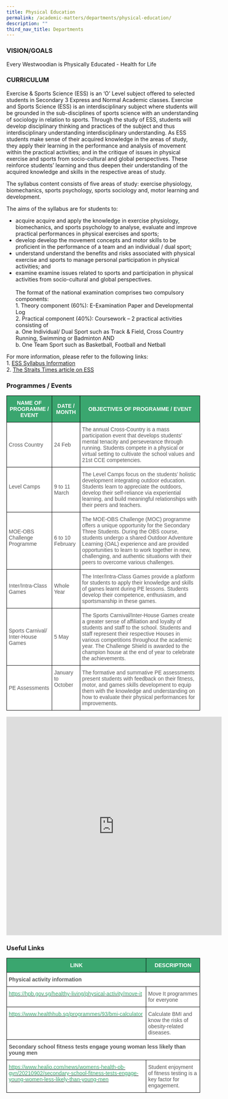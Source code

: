 ```yaml
---
title: Physical Education
permalink: /academic-matters/departments/physical-education/
description: ""
third_nav_title: Departments
---
```

### VISION/GOALS

Every Westwoodian is Physically Educated - Health for Life

### CURRICULUM

Exercise &amp; Sports Science (ESS) is an ‘O’ Level subject offered to selected students in Secondary 3 Express and Normal Academic classes. Exercise and Sports Science (ESS) is an interdisciplinary subject where students will be grounded in the sub-disciplines of sports science with an understanding of sociology in relation to sports. Through the study of ESS, students will develop disciplinary thinking and practices of the subject and thus interdisciplinary understanding interdisciplinary understanding. As ESS students make sense of their acquired knowledge in the areas of study, they apply their learning in the performance and analysis of movement within the practical activities; and in the critique of issues in physical exercise and sports from socio-cultural and global perspectives. These reinforce students’ learning and thus deepen their understanding of the acquired knowledge and skills in the respective areas of study.&nbsp;

  

The syllabus content consists of five areas of study: exercise physiology, biomechanics, sports psychology, sports sociology and, motor learning and development.

  

The aims of the syllabus are for students to:&nbsp;

*   acquire acquire and apply the knowledge in exercise physiology, biomechanics, and sports psychology to analyse, evaluate and improve practical performances in physical exercises and sports;
*   develop develop the movement concepts and motor skills to be proficient in the performance of a team and an individual / dual sport;
*   understand understand the benefits and risks associated with physical exercise and sports to manage personal participation in physical activities; and
*   examine examine issues related to sports and participation in physical activities from socio-cultural and global perspectives.&nbsp; <br><br>The format of the national examination comprises two compulsory components: <br>1. Theory component (60%): E-Examination Paper and Developmental Log<br>2. Practical component (40%): Coursework – 2 practical activities consisting of<br>a. One Individual/ Dual Sport such as Track &amp; Field, Cross Country Running, Swimming or&nbsp;Badminton AND<br>b. One Team Sport such as Basketball, Football and Netball

For more information, please refer to the following links:<br>1. [ESS Syllabus Information](https://www.seab.gov.sg/docs/default-source/national-examinations/syllabus/olevel/2022syllabus/6081_y22_sy.pdf)<br>2. [The Straits Times article on ESS](https://www.straitstimes.com/singapore/exercise-and-sports-science-to-replace-pe-at-o-levels)

### Programmes / Events

<style type="text/css">
.tg  {border-collapse:collapse;border-spacing:0;}
.tg td{border-color:black;border-style:solid;border-width:1px;font-family:Arial, sans-serif;font-size:14px;
  overflow:hidden;padding:10px 5px;word-break:normal;}
.tg th{border-color:black;border-style:solid;border-width:1px;font-family:Arial, sans-serif;font-size:14px;
  font-weight:normal;overflow:hidden;padding:10px 5px;word-break:normal;}
.tg .tg-61iw{background-color:#FFF;color:#F00;text-align:left;vertical-align:top}
.tg .tg-k0s0{background-color:#3AA66F;color:#FFF;font-weight:bold;text-align:center;vertical-align:middle}
.tg .tg-mwz3{background-color:#FFF;color:#565656;text-align:left;vertical-align:middle}
.tg .tg-njgx{background-color:#FFF;color:#565656;text-align:left;vertical-align:top}
</style>
<table class="tg">
<thead>
  <tr>
    <th class="tg-k0s0"><span style="color:#FFF;background-color:#3AA66F">NAME OF PROGRAMME / EVENT</span></th>
    <th class="tg-k0s0"><span style="color:#FFF;background-color:#3AA66F">DATE / MONTH</span></th>
    <th class="tg-k0s0"><span style="color:#FFF;background-color:#3AA66F">OBJECTIVES OF PROGRAMME / EVENT</span></th>
  </tr>
</thead>
<tbody>
  
  <tr>
    <td class="tg-mwz3"><span style="color:#565656">Cross Country</span></td>
    <td class="tg-mwz3"><span style="color:#565656">24 Feb</span></td>
    <td class="tg-61iw"><span style="color:#565656">The annual Cross-Country is a mass participation event that develops students’ mental tenacity and perseverance through running.  Students compete in a physical or virtual setting to cultivate the school values and 21st CCE competencies.</span><br></td>
  </tr>
  <tr>
    <td class="tg-mwz3"><span style="color:#565656">Level Camps</span><br><br></td>
    <td class="tg-mwz3"><span style="color:#565656">9 to 11 March</span><br><span style="color:#565656"></span></td>
    <td class="tg-mwz3"><span style="color:#565656">The Level Camps focus on the students’ holistic development integrating outdoor education.  Students learn to appreciate the outdoors, develop their self-reliance via experiential learning, and build meaningful relationships with their peers and teachers.</span><br></td>
		<tr>
    <td class="tg-mwz3"><span style="color:#565656">MOE-OBS Challenge Programme</span><br><br></td>
    <td class="tg-mwz3"><span style="color:#565656">6 to 10 February</span><br><span style="color:#565656"></span></td>
    <td class="tg-mwz3"><span style="color:#565656">The MOE-OBS Challenge (MOC) programme offers a unique opportunity for the Secondary Three Students. During the OBS course, students undergo a shared Outdoor Adventure Learning (OAL) experience and are provided opportunities to learn to work together in new, challenging, and authentic situations with their peers to overcome various challenges.</span><br></td>
  </tr>
  </tr>
 
  <tr>
    <td class="tg-mwz3"><span style="color:#565656">Inter/Intra-Class Games</span></td>
    <td class="tg-mwz3"><span style="color:#565656"> Whole Year</span></td>
    <td class="tg-mwz3"><span style="color:#565656">The Inter/Intra-Class Games provide a platform for students to apply their knowledge and skills of games learnt during PE lessons.  Students develop their competence, enthusiasm, and sportsmanship in these games.</span><br></td>
  </tr>
  <tr>
    <td class="tg-mwz3"><span style="color:#565656">Sports Carnival/ Inter-House Games</span></td>
    <td class="tg-mwz3"><span style="color:#565656">5 May</span></td>
    <td class="tg-mwz3"><span style="color:#565656">The Sports Carnival/Inter-House Games create a greater sense of affiliation and loyalty of students and staff to the school.  Students and staff represent their respective Houses in various competitions throughout the academic year.  The Challenge Shield is awarded to the champion house at the end of year to celebrate the achievements.</span><br></td>
  </tr>
  <tr>
    <td class="tg-mwz3"><span style="color:#565656">PE Assessments</span></td>
    <td class="tg-njgx"><span style="color:#565656">January to October</span></td>
    <td class="tg-mwz3"><span style="color:#565656">The formative and summative PE assessments present students with feedback on their fitness, motor, and games skills development to equip them with the knowledge and understanding on how to evaluate their physical performances for improvements.   </span></td>
  </tr>
</tbody>
</table>

<iframe allowfullscreen="true" height="569" width="560" frameborder="0" src="https://docs.google.com/presentation/d/e/2PACX-1vTU4wJ2RAJnPPVXvVwSrCd0U7PHyrvpv8aZnIfo13VMmmD7gpE46w5oCVpGLMzEOwxgcpg3OE3BfNxY/embed?start=true&amp;loop=true&amp;delayms=3000"></iframe>

### Useful Links

<style type="text/css">
.tg  {border-collapse:collapse;border-spacing:0;}
.tg td{border-color:black;border-style:solid;border-width:1px;font-family:Arial, sans-serif;font-size:14px;
  overflow:hidden;padding:10px 5px;word-break:normal;}
.tg th{border-color:black;border-style:solid;border-width:1px;font-family:Arial, sans-serif;font-size:14px;
  font-weight:normal;overflow:hidden;padding:10px 5px;word-break:normal;}
.tg .tg-61iw{background-color:#FFF;color:#F00;text-align:left;vertical-align:top}
.tg .tg-k0s0{background-color:#3AA66F;color:#FFF;font-weight:bold;text-align:center;vertical-align:middle}
.tg .tg-qrq8{background-color:#FFF;color:#565656;font-weight:bold;text-align:left;vertical-align:top}
.tg .tg-av5t{background-color:#FFF;color:#3AA66F;text-align:left;vertical-align:top}
.tg .tg-mwz3{background-color:#FFF;color:#565656;text-align:left;vertical-align:middle}
</style>
<table class="tg">
<thead>
  <tr>
    <th class="tg-k0s0"><span style="color:#FFF;background-color:#3AA66F">LINK</span></th>
    <th class="tg-k0s0"><span style="color:#FFF;background-color:#3AA66F">DESCRIPTION</span></th>
  </tr>
</thead>
<tbody>
  <tr>
    <td class="tg-qrq8" colspan="2">Physical activity information</td>
  </tr>
  <tr>
    <td class="tg-av5t"><a href="https://hpb.gov.sg/healthy-living/physical-activity/move-it"><span style="text-decoration:none;color:#3AA66F">https://hpb.gov.sg/healthy-living/physical-activity/move-it</span></a><br></td>
    <td class="tg-61iw"><span style="color:#565656">Move It programmes for everyone</span><br></td>
  </tr>
  <tr>
    <td class="tg-av5t"><a href="https://www.healthhub.sg/programmes/93/bmi-calculator"><span style="text-decoration:none;color:#3AA66F">https://www.healthhub.sg/programmes/93/bmi-calculator</span></a><br></td>
    <td class="tg-mwz3"><span style="color:#565656">Calculate BMI and know the risks of obesity-related diseases.</span><br></td>
  </tr>
  <tr>
    <td class="tg-qrq8" colspan="2">Secondary school fitness tests engage young woman less likely than young men</td>
  </tr>
  <tr>
    <td class="tg-av5t"><a href="https://www.healio.com/news/womens-health-ob-gyn/20210902/secondary-school-fitness-tests-engage-young-women-less-likely-than-young-men"><span style="text-decoration:none;color:#3AA66F">https://www.healio.com/news/womens-health-ob-gyn/20210902/secondary-school-fitness-tests-engage-young-women-less-likely-than-young-men</span></a><br></td>
    <td class="tg-mwz3"><span style="color:#565656">Student enjoyment of fitness testing is a key factor for engagement.</span></td>
  </tr>
</tbody>
</table>
